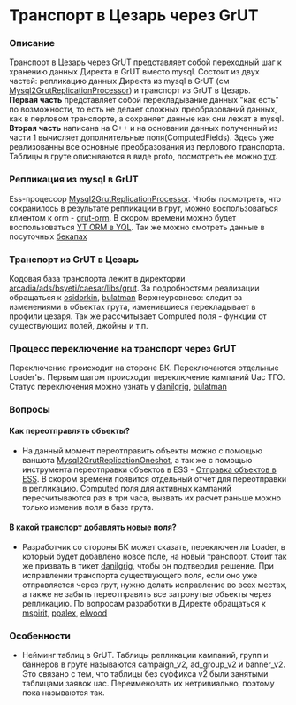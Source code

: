 # Транспорт в Цезарь через GrUT

### Описание
Транспорт в Цезарь через GrUT представляет собой переходный шаг к хранению данных Директа в GrUT вместо mysql.
Состоит из двух частей: репликацию данных Директа из mysql в GrUT (см [Mysql2GrutReplicationProcessor](../reference/jobs/list/Mysql2GrutReplicationProcessor.md)) и транспорт из GrUT в Цезарь.<br>
**Первая часть** представляет собой перекладывание данных "как есть" по возможности, то есть не делает сложных преобразований данных, как в перловом транспорте, а сохраняет данные как они лежат в mysql.<br>
**Вторая часть** написана на C++ и на основании данных полученный из части 1 вычисляет дополнительные поля(ComputedFields). Здесь уже реализованны все основные преобразования из перлового транспорта.<br>
Таблицы в груте описываются в виде proto, посмотреть ее можно [тут](https://a.yandex-team.ru/arcadia/grut/libs/proto/objects).

### Репликация из mysql в GrUT
Ess-процессор [Mysql2GrutReplicationProcessor](../reference/jobs/list/Mysql2GrutReplicationProcessor.md).
Чтобы посмотреть, что сохранилось в результате репликации в грут, можно воспользоваться клиентом к orm - [grut-orm](https://a.yandex-team.ru/arcadia/grut/tools/cli/orm).
В скором времени можно будет воспользоваться [YT ORM в YQL](https://wiki.yandex-team.ru/yt/orm/yql/).
Так же можно смотреть данные в посуточных [бекапах](https://yt.yandex-team.ru/hahn/navigation?path=//home/grut/backups/stable)

### Транспорт из GrUT в Цезарь
Кодовая база транспорта лежит в директории [arcadia/ads/bsyeti/caesar/libs/grut](https://a.yandex-team.ru/arcadia/ads/bsyeti/caesar/libs/grut?rev=r9657368). За подробностями реализации обращаться к [osidorkin](https://staff.yandex-team.ru/osidorkin), [bulatman](https://staff.yandex-team.ru/bulatman)
Верхнеуровнево: следит за изменениями в объектах грута, изменившиеся перекладывает в профили цезаря. Так же рассчитывает Computed поля - функции от существующих полей, джойны и т.п.

### Процесс переключение на транспорт через GrUT
Переключение происходит на стороне БК. Переключаются отдельные Loader'ы. Первым шагом происходит переключение кампаний Uac ТГО.
Статус переключения можно узнать у  [danilgrig](https://staff.yandex-team.ru/danilgrig), [bulatman](https://staff.yandex-team.ru/bulatman)

### Вопросы
#### Как переотправлять объекты?
- На данный момент переотправить объекты можно с помощью ваншота [Mysql2GrutReplicationOneshot](https://a.yandex-team.ru/arcadia/direct/oneshot/src/main/java/ru/yandex/direct/oneshot/oneshots/mysql2grut/Mysql2GrutReplicationOneshot.kt?rev=r9679085#L177), а так же с помощью инструмента переотправки объектов в ESS - [Отправка объектов в ESS](https://direct.yandex.ru/internal_tools/#sending_objects_to_ess). В скором времени появится отдельный отчет для переотправки в репликацию. Computed поля для активных кампаний пересчитываются раз в три часа, вызвать их расчет раньше можно только изменив поля в базе грута.

#### В какой транспорт добавлять новые поля?
- Разработчик со стороны БК может сказать, переключен ли Loader, в который будет добавлено новое поле, на новый транспорт. Стоит так же призвать в тикет [danilgrig](https://staff.yandex-team.ru/danilgrig), чтобы он подтвердил решение. При исправлении транспорта существующего поля, если оно уже отправляется через грут, нужно делать исправление во всех местах, а также не забыть переотправить все затронутые объекты через репликацию. По вопросам разработки в Директе обращаться к [mspirit](https://staff.yandex-team.ru/mspirit), [ppalex](https://staff.yandex-team.ru/ppalex), [elwood](https://staff.yandex-team.ru/elwood)

### Особенности
- Нейминг таблиц в GrUT. Таблицы репликации кампаний, групп и баннеров в груте называются campaign_v2, ad_group_v2 и banner_v2. Это связано с тем, что таблицы без суффикса v2 были занятыми таблицами заявок uac. Переименовать их нетривиально, поэтому пока называются так.
